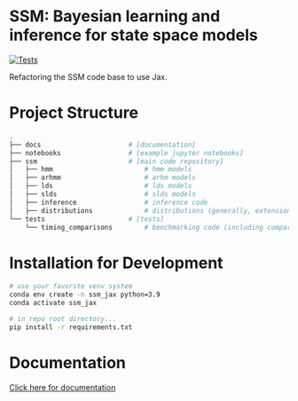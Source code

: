 # SSM: Bayesian learning and inference for state space models

[![Tests](https://github.com/lindermanlab/ssm-jax-refactor/actions/workflows/python-package-conda.yml/badge.svg)](https://github.com/lindermanlab/ssm-jax-refactor/actions/workflows/python-package-conda.yml)


Refactoring the SSM code base to use Jax.

# Project Structure
```bash
.
├── docs                      # [documentation]
├── notebooks                 # [example jupyter notebooks]
├── ssm                       # [main code repository]
│   ├── hmm                       # hmm models
│   ├── arhmm                     # arhm models
│   ├── lds                       # lds models
│   ├── slds                      # slds models
│   ├── inference                 # inference code
│   ├── distributions             # distributions (generally, extensions of tfp distributions)
└── tests                     # [tests]
    └── timing_comparisons        # benchmarking code (including comparisons to SSM_v0)
 ```

# Installation for Development

```bash
# use your favorite venv system
conda env create -n ssm_jax python=3.9
conda activate ssm_jax

# in repo root directory...
pip install -r requirements.txt
```

# Documentation

[Click here for documentation](https://web.stanford.edu/~schlager/ssm_jax/)
